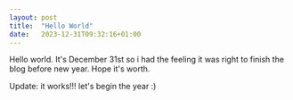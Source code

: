 ```yaml
---
layout: post
title:  "Hello World"
date:   2023-12-31T09:32:16+01:00
---
```

Hello world. It's December 31st so i had the feeling it was right to finish the blog before new year. Hope it's worth.

Update: it works!!! let's begin the year :)
